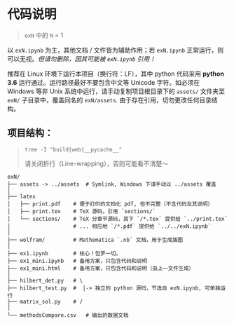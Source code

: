 # 代码说明
> `exN` 中的 `N` = 1

以 `exN.ipynb` 为主，其他文档 / 文件皆为辅助作用；若 `exN.ipynb` 正常运行，则可以无视。*但请勿删除，因其可能被 `exN.ipynb` 引用！*

推荐在 Linux 环境下运行本项目（换行符：LF），其中 python 代码采用 **python 3.6** 运行通过。运行路径最好不要包含中文等 Unicode 字符。如必须在 Windows 等非 Unix 系统中运行，请手动复制项目根目录下的 `assets/` 文件夹至 `exN/` 子目录中，覆盖同名的 `exN/assets`. 由于存在引用，切勿更改任何目录结构。

## 项目结构：
> `tree -I "build|web|__pycache__"`
>
> 请关闭折行（Line-wrapping），否则可能看不清楚～

    exN/
    ├── assets -> ../assets  # Symlink, Windows 下请手动以 ../assets 覆盖
    │
    ├── latex
    │   ├── print.pdf    # 便于打印的文档化 pdf, 但不完整（不含代码及其说明）
    │   ├── print.tex    # TeX 源码，引用 `sections/`
    │   └── sections/    # TeX 分章节源码，其下 `/*.tex` 提供给 `../print.tex`
    │                    # ... 相应地 `/*.pdf` 提供给 `../../exN.ipynb`
    │
    ├── wolfram/         # Mathematica `.nb` 文档，用于生成插图
    │
    ├── ex1.ipynb        # 核心！包罗一切。
    ├── ex1_mini.ipynb   # 备用方案，只包含代码和说明
    ├── ex1_mini.html    # 备用方案，只包含代码和说明（由上一文件生成）
    │
    ├── hilbert_det.py   # \
    ├── hilbert_test.py  #  │-> 独立的 python 源码，节选自 exN.ipynb, 可单独运行
    ├── matrix_sol.py    # /
    │
    └── methodsCompare.csv   # 输出的数据文档
